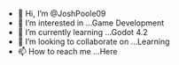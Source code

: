 - 👋 Hi, I’m @JoshPoole09
- 👀 I’m interested in ...Game Development
- 🌱 I’m currently learning ...Godot 4.2
- 💞️ I’m looking to collaborate on ...Learning
- 📫 How to reach me ...Here

<!---
JoshPoole09/JoshPoole09 is a ✨ special ✨ repository because its `README.md` (this file) appears on your GitHub profile.
You can click the Preview link to take a look at your changes.
--->
